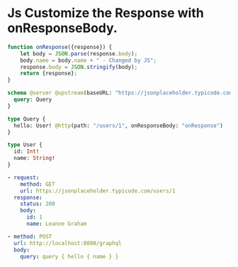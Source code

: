# Js Customize the Response with onResponseBody.

```js @file:test.js
function onResponse({response}) {
    let body = JSON.parse(response.body);
    body.name = body.name + " - Changed by JS";
    response.body = JSON.stringify(body);
    return {response};
}
```

```graphql @config
schema @server @upstream(baseURL: "https://jsonplaceholder.typicode.com") @link(type: Script, src: "test.js") {
  query: Query
}

type Query {
  hello: User! @http(path: "/users/1", onResponseBody: "onResponse")
}

type User {
  id: Int!
  name: String!
}
```

```yml @mock
- request:
    method: GET
    url: https://jsonplaceholder.typicode.com/users/1
  response:
    status: 200
    body:
      id: 1
      name: Leanne Graham
```

```yml @test
- method: POST
  url: http://localhost:8080/graphql
  body:
    query: query { hello { name } }
```

